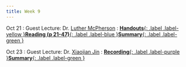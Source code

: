```yaml
---
title: Week 9
---
```


Oct 21
: Guest Lecture: Dr. [Luther McPherson](https://www.linkedin.com/in/luther-lee-mcpherson-iv-853491b9/)
: [**Handouts**{: .label .label-yellow }](https://drive.google.com/file/d/1J-fv-99FxUOumBEUdOcZYgFDLf113nOv/view?usp=sharing)[**Reading (p 21-47)**{: .label .label-blue }](https://drive.google.com/file/d/1NPKh5Q7VJmEdbjR0pJQFfmaasr2cWYbX/view?usp=drive_link)[**Summary**{: .label .label-green }](https://docs.zoom.us/doc/m4jAlXfJSFC-hgA9PMvEUw?from=meeting_summary_web_summary_share&skipCheck=1)


Oct 23
: Guest Lecture: Dr. [Xiaojian Jin](https://www.vtti.vt.edu/staffdir/bio.php?&pn=07911)
: [**Recording**{: .label .label-purple }](https://virginiatech-my.sharepoint.com/:v:/g/personal/hlz_vt_edu/EcWCcUn8jjBBnXMGT-kkokEBIjOEy7cqLQtTc6GyasaCUQ)[**Summary**{: .label .label-green }](https://docs.zoom.us/doc/drkRuc4qQYOphhkXStvlkg?from=meeting_summary_web_summary_share&skipCheck=1)
